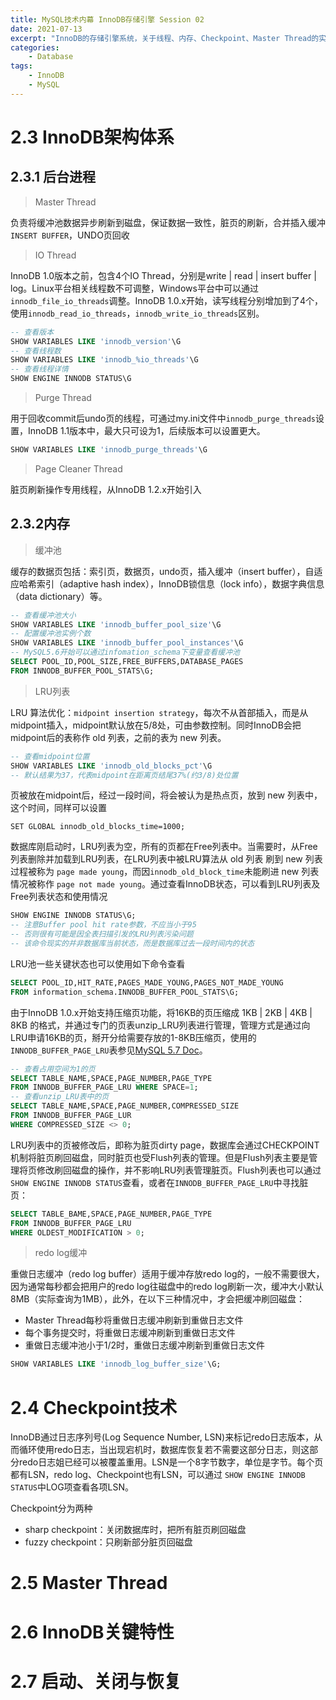 ```yaml
---
title: MySQL技术内幕 InnoDB存储引擎 Session 02
date: 2021-07-13
excerpt: "InnoDB的存储引擎系统，关于线程、内存、Checkpoint、Master Thread的实现细节，以及InnoDB五项特性"
categories:
    - Database
tags: 
    - InnoDB
    - MySQL
---
```




# 2.3 InnoDB架构体系

## 2.3.1 后台进程

> Master Thread

负责将缓冲池数据异步刷新到磁盘，保证数据一致性，脏页的刷新，合并插入缓冲`INSERT BUFFER`，UNDO页回收

> IO Thread

InnoDB 1.0版本之前，包含4个IO Thread，分别是write | read | insert buffer  | log。Linux平台相关线程数不可调整，Windows平台中可以通过`innodb_file_io_threads`调整。InnoDB 1.0.x开始，读写线程分别增加到了4个，使用`innodb_read_io_threads`，`innodb_write_io_threads`区别。

```sql
-- 查看版本
SHOW VARIABLES LIKE 'innodb_version'\G
-- 查看线程数
SHOW VARIABLES LIKE 'innodb_%io_threads'\G
-- 查看线程详情
SHOW ENGINE INNODB STATUS\G
```

> Purge Thread

用于回收commit后undo页的线程，可通过my.ini文件中`innodb_purge_threads`设置，InnoDB 1.1版本中，最大只可设为1，后续版本可以设置更大。

```sql
SHOW VARIABLES LIKE 'innodb_purge_threads'\G
```

> Page Cleaner Thread

脏页刷新操作专用线程，从InnoDB 1.2.x开始引入

## 2.3.2内存

> 缓冲池

缓存的数据页包括：索引页，数据页，undo页，插入缓冲（insert buffer），自适应哈希索引（adaptive hash index），InnoDB锁信息（lock info），数据字典信息（data dictionary）等。

```sql
-- 查看缓冲池大小
SHOW VARIABLES LIKE 'innodb_buffer_pool_size'\G
-- 配置缓冲池实例个数
SHOW VARIABLES LIKE 'innodb_buffer_pool_instances'\G
-- MySQL5.6开始可以通过infomation_schema下变量查看缓冲池
SELECT POOL_ID,POOL_SIZE,FREE_BUFFERS,DATABASE_PAGES 
FROM INNODB_BUFFER_POOL_STATS\G; 
```

> LRU列表

LRU 算法优化：`midpoint insertion strategy`，每次不从首部插入，而是从midpoint插入，midpoint默认放在5/8处，可由参数控制。同时InnoDB会把midpoint后的表称作 old 列表，之前的表为 new 列表。

```sql
-- 查看midpoint位置
SHOW VARIABLES LIKE 'innodb_old_blocks_pct'\G
-- 默认结果为37，代表midpoint在距离页结尾37%(约3/8)处位置
```

页被放在midpoint后，经过一段时间，将会被认为是热点页，放到 new 列表中，这个时间，同样可以设置

```mysql
SET GLOBAL innodb_old_blocks_time=1000;
```

数据库刚启动时，LRU列表为空，所有的页都在Free列表中。当需要时，从Free列表删除并加载到LRU列表，在LRU列表中被LRU算法从 old 列表 刷到 new 列表过程被称为 `page made young`，而因`innodb_old_block_time`未能刷进 new 列表情况被称作 `page not made young`。通过查看InnoDB状态，可以看到LRU列表及Free列表状态和使用情况

```sql
SHOW ENGINE INNODB STATUS\G;
-- 注意Buffer pool hit rate参数，不应当小于95
-- 否则很有可能是因全表扫描引发的LRU列表污染问题
-- 该命令现实的并非数据库当前状态，而是数据库过去一段时间内的状态
```

LRU池一些关键状态也可以使用如下命令查看

```sql
SELECT POOL_ID,HIT_RATE,PAGES_MADE_YOUNG,PAGES_NOT_MADE_YOUNG
FROM information_schema.INNODB_BUFFER_POOL_STATS\G;
```

由于InnoDB 1.0.x开始支持压缩页功能，将16KB的页压缩成 1KB | 2KB | 4KB | 8KB 的格式，并通过专门的页表unzip_LRU列表进行管理，管理方式是通过向LRU申请16KB的页，掰开分给需要存放的1-8KB压缩页，使用的`INNODB_BUFFER_PAGE_LRU`表参见[MySQL 5.7 Doc](https://dev.mysql.com/doc/refman/5.7/en/information-schema-innodb-buffer-page-lru-table.html)。

```sql
-- 查看占用空间为1的页
SELECT TABLE_NAME,SPACE,PAGE_NUMBER,PAGE_TYPE
FROM INNODB_BUFFER_PAGE_LRU WHERE SPACE=1;
-- 查看unzip_LRU表中的页
SELECT TABLE_NAME,SPACE,PAGE_NUMBER,COMPRESSED_SIZE
FROM INNODB_BUFFER_PAGE_LUR
WHERE COMPRESSED_SIZE <> 0;
```

LRU列表中的页被修改后，即称为脏页dirty page，数据库会通过CHECKPOINT机制将脏页刷回磁盘，同时脏页也受Flush列表的管理。但是Flush列表主要是管理将页修改刷回磁盘的操作，并不影响LRU列表管理脏页。Flush列表也可以通过`SHOW ENGINE INNODB STATUS`查看，或者在`INNODB_BUFFER_PAGE_LRU`中寻找脏页：

```sql
SELECT TABLE_BAME,SPACE,PAGE_NUMBER,PAGE_TYPE
FROM INNODB_BUFFER_PAGE_LRU
WHERE OLDEST_MODIFICATION > 0;
```

> redo log缓冲

重做日志缓冲（redo log buffer）适用于缓冲存放redo log的，一般不需要很大，因为通常每秒都会把用户的redo log往磁盘中的redo log刷新一次，缓冲大小默认8MB（实际查询为1MB），此外，在以下三种情况中，才会把缓冲刷回磁盘：

- Master Thread每秒将重做日志缓冲刷新到重做日志文件
- 每个事务提交时，将重做日志缓冲刷新到重做日志文件
- 重做日志缓冲池小于1/2时，重做日志缓冲刷新到重做日志文件

```sql
SHOW VARIABLES LIKE 'innodb_log_buffer_size'\G;
```

# 2.4 Checkpoint技术

InnoDB通过日志序列号(Log Sequence Number, LSN)来标记redo日志版本，从而循环使用redo日志，当出现宕机时，数据库恢复若不需要这部分日志，则这部分redo日志姐已经可以被覆盖重用。LSN是一个8字节数字，单位是字节。每个页都有LSN，redo log、Checkpoint也有LSN，可以通过 `SHOW ENGINE INNODB STATUS`中LOG项查看各项LSN。

Checkpoint分为两种

- sharp checkpoint：关闭数据库时，把所有脏页刷回磁盘
- fuzzy checkpoint：只刷新部分脏页回磁盘

# 2.5 Master Thread

# 2.6 InnoDB关键特性

# 2.7 启动、关闭与恢复